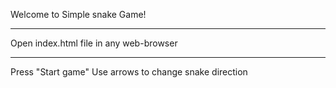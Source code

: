 Welcome to Simple snake Game!
***
Open index.html file in any web-browser
***
Press "Start game"
Use arrows to change snake direction

